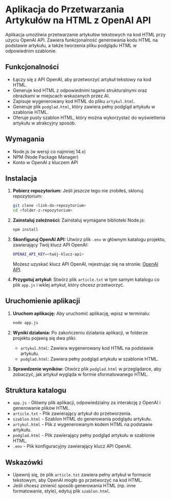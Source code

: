 # Aplikacja do Przetwarzania Artykułów na HTML z OpenAI API

Aplikacja umożliwia przetwarzanie artykułów tekstowych na kod HTML przy użyciu OpenAI API. Zawiera funkcjonalność generowania kodu HTML na podstawie artykułu, a także tworzenia pliku podglądu HTML w odpowiednim szablonie.

## Funkcjonalności

- Łączy się z API OpenAI, aby przetworzyć artykuł tekstowy na kod HTML.
- Generuje kod HTML z odpowiednimi tagami strukturalnymi oraz obrazkami w miejscach wskazanych przez AI.
- Zapisuje wygenerowany kod HTML do pliku `artykul.html`.
- Generuje plik `podglad.html`, który zawiera pełny podgląd artykułu w szablonie HTML.
- Oferuje pusty szablon HTML, który można wykorzystać do wyświetlenia artykułu w atrakcyjny sposób.

## Wymagania

- Node.js (w wersji co najmniej 14.x)
- NPM (Node Package Manager)
- Konto w OpenAI z kluczem API

## Instalacja

1. **Pobierz repozytorium:**
   Jeśli jeszcze tego nie zrobiłeś, sklonuj repozytorium:

   ```bash
   git clone <link-do-repozytorium>
   cd <folder-z-repozytorium>
   ```

2. **Zainstaluj zależności:**
   Zainstaluj wymagane biblioteki Node.js:

   ```bash
   npm install
   ```

3. **Skonfiguruj OpenAI API:**
   Utwórz plik `.env` w głównym katalogu projektu, zawierający Twój klucz API OpenAI:

   ```bash
   OPENAI_API_KEY=<twój-klucz-api>
   ```

   Możesz uzyskać klucz API OpenAI, rejestrując się na stronie: [OpenAI API](https://platform.openai.com/signup).

4. **Przygotuj artykuł:**
   Stwórz plik `article.txt` w tym samym katalogu co plik `app.js` i wklej artykuł, który chcesz przetworzyć.

## Uruchomienie aplikacji

1. **Uruchom aplikację:**
   Aby uruchomić aplikację, wpisz w terminalu:

   ```bash
   node app.js
   ```

2. **Wyniki działania:**
   Po zakończeniu działania aplikacji, w folderze projektu pojawią się dwa pliki:

   - `artykul.html`: Zawiera wygenerowany kod HTML na podstawie artykułu.
   - `podglad.html`: Zawiera pełny podgląd artykułu w szablonie HTML.

3. **Sprawdzenie wyników:**
   Otwórz plik `podglad.html` w przeglądarce, aby zobaczyć, jak artykuł wygląda w formie sformatowanego HTML.

## Struktura katalogu

- `app.js` - Główny plik aplikacji, odpowiedzialny za interakcję z OpenAI i generowanie plików HTML.
- `article.txt` - Plik zawierający artykuł do przetworzenia.
- `szablon.html` - Szablon HTML do generowania podglądu artykułu.
- `artykul.html` - Plik z wygenerowanym kodem HTML na podstawie artykułu.
- `podglad.html` - Plik zawierający pełny podgląd artykułu w szablonie HTML.
- `.env` - Plik konfiguracyjny zawierający klucz API OpenAI.

## Wskazówki

- Upewnij się, że plik `article.txt` zawiera pełny artykuł w formacie tekstowym, aby OpenAI mogło go przetworzyć na kod HTML.
- Jeśli chcesz zmienić sposób generowania HTML (np. inne formatowanie, style), edytuj plik `szablon.html`.
